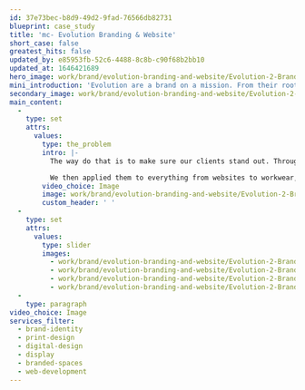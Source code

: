 ```yaml
---
id: 37e73bec-b8d9-49d2-9fad-76566db82731
blueprint: case_study
title: 'mc- Evolution Branding & Website'
short_case: false
greatest_hits: false
updated_by: e85953fb-52c6-4488-8c8b-c90f68b2bb10
updated_at: 1646421689
hero_image: work/brand/evolution-branding-and-website/Evolution-2-Brand-Full-Image-2732x1536-2.jpg
mini_introduction: 'Evolution are a brand on a mission. From their roots as a small start up, they came to Think! to turn them into a powerhouse of a brand in a short space of time.'
secondary_image: work/brand/evolution-branding-and-website/Evolution-2-Brand-Secondary-Image-896x597.jpg
main_content:
  -
    type: set
    attrs:
      values:
        type: the_problem
        intro: |-
          The way do that is to make sure our clients stand out. Through a combination of collaborative workshops and creative sessions at Think! we created a palette of distinctive assets to set Evolution apart from the crowd. 

          We then applied them to everything from websites to workwear, business cards to their vans. Their client list started to grow quickly, as well as the list of services they offer. Now a fully fledged full service contractor, Evolution show what you can do when you've got the confidence to build your business with a creative-led strategy.
        video_choice: Image
        image: work/brand/evolution-branding-and-website/Evolution-2-Brand-Large-927x522-2.jpg
        custom_header: ' '
  -
    type: set
    attrs:
      values:
        type: slider
        images:
          - work/brand/evolution-branding-and-website/Evolution-2-Brand-Small-740x416.25-1.jpg
          - work/brand/evolution-branding-and-website/Evolution-2-Brand-Small-740x416.25-2.jpg
          - work/brand/evolution-branding-and-website/Evolution-2-Brand-Small-740x416.25-4.jpg
          - work/brand/evolution-branding-and-website/Evolution-2-Brand-Large-927x522-bcard.jpg
  -
    type: paragraph
video_choice: Image
services_filter:
  - brand-identity
  - print-design
  - digital-design
  - display
  - branded-spaces
  - web-development
---
```

